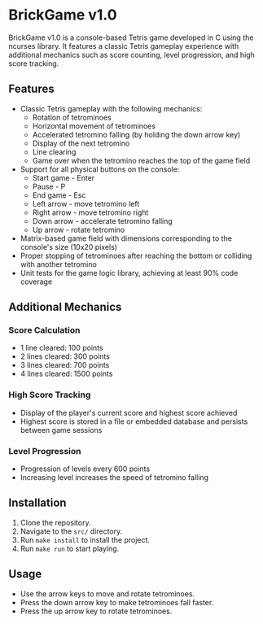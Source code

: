 # BrickGame v1.0

BrickGame v1.0 is a console-based Tetris game developed in C using the ncurses library. It features a classic Tetris gameplay experience with additional mechanics such as score counting, level progression, and high score tracking.

## Features

- Classic Tetris gameplay with the following mechanics:
    - Rotation of tetrominoes
    - Horizontal movement of tetrominoes
    - Accelerated tetromino falling (by holding the down arrow key)
    - Display of the next tetromino
    - Line clearing
    - Game over when the tetromino reaches the top of the game field
- Support for all physical buttons on the console:
    - Start game - Enter
    - Pause - P
    - End game - Esc
    - Left arrow - move tetromino left
    - Right arrow - move tetromino right
    - Down arrow - accelerate tetromino falling
    - Up arrow - rotate tetromino
- Matrix-based game field with dimensions corresponding to the console's size (10x20 pixels)
- Proper stopping of tetrominoes after reaching the bottom or colliding with another tetromino
- Unit tests for the game logic library, achieving at least 90% code coverage

## Additional Mechanics

### Score Calculation

- 1 line cleared: 100 points
- 2 lines cleared: 300 points
- 3 lines cleared: 700 points
- 4 lines cleared: 1500 points

### High Score Tracking

- Display of the player's current score and highest score achieved
- Highest score is stored in a file or embedded database and persists between game sessions

### Level Progression

- Progression of levels every 600 points
- Increasing level increases the speed of tetromino falling

## Installation

1. Clone the repository.
2. Navigate to the `src/` directory.
3. Run `make install` to install the project.
4. Run `make run` to start playing.

## Usage

- Use the arrow keys to move and rotate tetrominoes.
- Press the down arrow key to make tetrominoes fall faster.
- Press the up arrow key to rotate tetrominoes.
